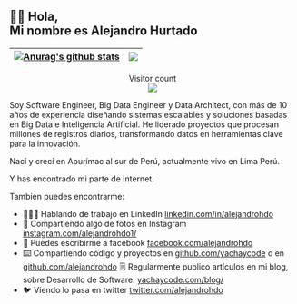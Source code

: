 ## 👋🏼 Hola,<br/> Mi nombre es Alejandro Hurtado
| <a href="https://github.com/alejandrohdo/github-readme-stats"><img align="center" src="https://github-readme-stats.vercel.app/api?username=alejandrohdo&show_icons=true&include_all_commits=true&theme=buefy&hide_border=true" alt="Anurag's github stats" /></a> | <a href="https://github.com/alejandrohdo/github-readme-stats"><img align="center" src="https://github-readme-stats.vercel.app/api/top-langs/?username=alejandrohdo&layout=compact&theme=buefy&hide_border=true" /></a> |
|-------------------------------------------------------------------------------------------------------------------------------------------------------------------------------------------------------------------------------------------------------------------|------------------------------------------------------------------------------------------------------------------------------------------------------------------------------------------------------------------------|

<p align="center"> 
  Visitor count<br>
  <img src="https://profile-counter.glitch.me/alejandrohdo/count.svg" />
</p>

Soy Software Engineer, Big Data Engineer y Data Architect, con más de 10 años de experiencia diseñando sistemas escalables y soluciones basadas en Big Data e Inteligencia Artificial. He liderado proyectos que procesan millones de registros diarios, transformando datos en herramientas clave para la innovación.

Nací y crecí en Apurímac al sur de Perú, actualmente vivo en Lima Perú.

Y has encontrado mi parte de Internet.

También puedes encontrarme:

- 🧑🏽‍💻 Hablando de trabajo en LinkedIn [linkedin.com/in/alejandrohdo](https://www.linkedin.com/in/alejandrohdo/)
- 📸 Compartiendo algo de fotos en Instagram [instagram.com/alejandrohdo1/](https://www.instagram.com/alejandrohdo1/)
- 🧑 Puedes escribirme a facebook [facebook.com/alejandrohdo](https://www.facebook.com/alejandrohdo)
- ⌨️ Compartiendo código y proyectos en [github.com/yachaycode](https://github.com/yachaycode) o en [github.com/alejandrohdo](https://github.com/alejandrohdo)
  🗒 Regularmente publico artículos en mi blog, sobre Desarrollo de Software: [yachaycode.com/blog/](https://yachaycode.com/blog/)
- 🐦 Viendo lo pasa  en twitter [twitter.com/alejandrohdo](https://twitter.com/alejandrohdo)

